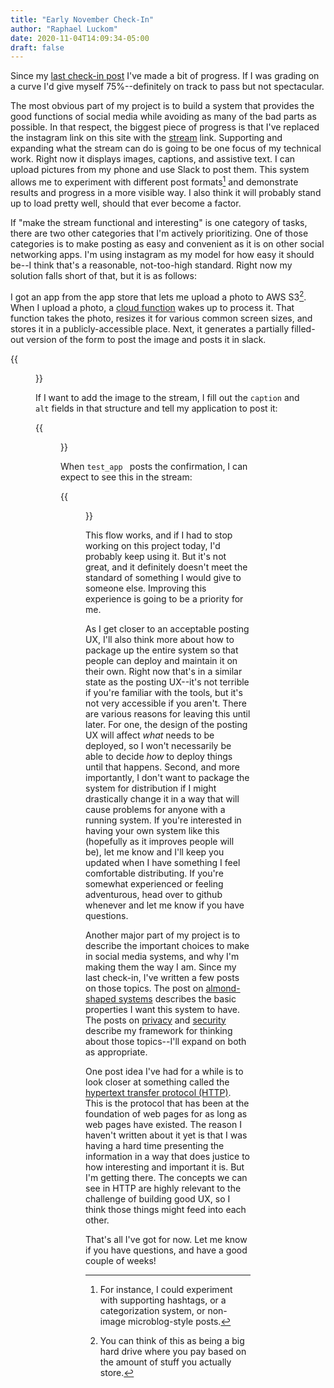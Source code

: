 ```yaml
---
title: "Early November Check-In"
author: "Raphael Luckom"
date: 2020-11-04T14:09:34-05:00
draft: false
---
```


Since my [last check-in post](https://www.raphaelluckom.com/posts/october_check_in.html)
I've made a bit of progress. If I was grading on a curve I'd give myself 75%--definitely
on track to pass but not spectacular.

The most obvious part of my project is to build a system that provides the good
functions of social media while avoiding as many of the bad parts as possible. In that
respect, the biggest piece of progress is that I've replaced the instagram link
on this site with the [stream](https://www.raphaelluckom.com/stream.html) link. Supporting and
expanding what the stream can do is going to be one focus of my technical work. Right
now it displays images, captions, and assistive text. I can upload pictures from
my phone and use Slack to post them. This system allows me to experiment with different 
post formats[^1] and demonstrate results and progress in a more visible way. I also think it will
probably stand up to load pretty well, should that ever become a factor.

If "make the stream functional and interesting" is one category of tasks, there are two other categories
that I'm actively prioritizing. One of those categories is to make posting as easy and convenient
as it is on other social networking apps. I'm using instagram as my model for how easy
it should be--I think that's a reasonable, not-too-high standard. Right now my solution
falls short of that, but it is as follows:

I got an app from the app store that lets me upload a photo to AWS S3[^2]. When I upload a photo,
a [cloud function](https://www.raphaelluckom.com/posts/cloud_functions.html) wakes up
to process it. That function takes the photo, resizes it for various common screen sizes, and stores
it in a publicly-accessible place. Next, it generates a partially filled-out version of the
form to post the image and posts it in slack.


{{<figure src="/img/png/post_outline.png" caption="A preview of the image along with a skeleton of the form to use to post it" alt="In slack, a 100px-wide image. Underneath it a JSON structure with the keys itemType (image), mediaId (a uid), alt (not filled out), caption (not filled out) and timeAddedMS, with a millisecond timestamp.">}}

If I want to add the image to the stream, I fill out the `caption` and `alt` 
fields in that structure and tell my application to post it:

{{<figure src="/img/png/post_action.png" caption="When I tell the test_app bot to post the filled out structure, it does so, then responds with a confirmation of what it has published." alt="Two slack messages; one in which I amd telling the test app user to make a post, using the structure described previously, and another message in which it responds with that structure.">}}

When `test_app ` posts the confirmation, I can expect to see this in the stream:

{{<figure src="/img/png/posted.png" caption="The posted image, with caption, accessibility features and date" alt="The posted image, with caption, accessibility features, and date.">}}

This flow works, and if I had to stop working on this project today, I'd probably
keep using it. But it's not great, and it definitely doesn't meet the standard of something
I would give to someone else. Improving this experience is going to be a priority for me.

As I get closer to an acceptable posting UX, I'll also think more about how to package
up the entire system so that people can deploy and maintain it on their own. Right now
that's in a similar state as the posting UX--it's not terrible if you're familiar with the tools,
but it's not very accessible if you aren't. There are various reasons for leaving this until
later. For one, the design of the posting UX will affect _what_ needs to be deployed, so I won't
necessarily be able to decide _how_ to deploy things until that happens. Second, and 
more importantly, I don't want to package the system for distribution if I might drastically
change it in a way that will cause problems for anyone with a running system. If you're interested in having
your own system like this (hopefully as it improves people will be), let me know and I'll
keep you updated when I have something I feel comfortable distributing. If you're somewhat 
experienced or feeling adventurous, head over to github whenever and let me know if you have questions.

Another major part of my project is to describe the important choices to make
in social media systems, and why I'm making them the way I am. Since my last check-in, I've written
a few posts on those topics. The post on [almond-shaped systems](https://www.raphaelluckom.com/posts/almond_shape.html)
describes the basic properties I want this system to have. The posts on [privacy](https://www.raphaelluckom.com/posts/on_privacy_000.html) and [security](https://www.raphaelluckom.com/posts/on_security_000.html)
describe my framework for thinking about those topics--I'll expand on both as appropriate.

One post idea I've had for a while is to look closer at something called the [hypertext transfer
protocol (HTTP)](https://en.wikipedia.org/wiki/Hypertext_Transfer_Protocol). This
is the protocol that has been at the foundation of web pages for as long as web pages 
have existed. The reason I haven't written about it yet is that I was having a hard
time presenting the information in a way that does justice to how interesting and important
it is. But I'm getting there. The concepts we can see in HTTP are highly relevant to the
challenge of building good UX, so I think those things might feed into each other.

That's all I've got for now. Let me know if you have questions, and have a good couple of weeks!

[^1]: For instance, I could experiment with supporting hashtags, or a categorization system, or non-image microblog-style posts.
[^2]: You can think of this as being a big hard drive where you pay based on the amount of stuff you actually store.
